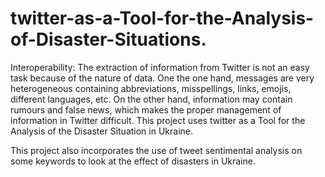 # twitter-as-a-Tool-for-the-Analysis-of-Disaster-Situations.
Interoperability: The extraction of information from Twitter is not an easy task because of the nature of data. One the one hand, messages are very heterogeneous containing abbreviations, misspellings, links, emojis, different languages, etc. On the other hand, information may contain rumours and false news, which makes the proper management of information in Twitter difficult. This project uses twitter as a Tool for the Analysis of the Disaster Situation in Ukraine. 

This project also incorporates the use of tweet sentimental analysis on some keywords to look at the effect of disasters in Ukraine. 
